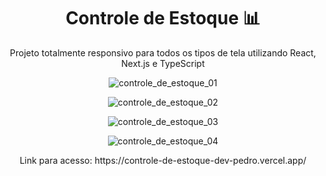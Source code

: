 <h1 align="center"> Controle de Estoque 📊 </h1>
<p align="center"> Projeto totalmente responsivo para todos os tipos de tela utilizando React, Next.js e TypeScript</p>

<div align="center">

![controle_de_estoque_01](https://github.com/user-attachments/assets/8869ceb9-e58f-4fb0-873d-55ce82d93920)

![controle_de_estoque_02](https://github.com/user-attachments/assets/e4e89b78-db5b-4fd6-be63-04854beee821)

![controle_de_estoque_03](https://github.com/user-attachments/assets/41b8447f-46df-4208-a12d-c2be76dce549)

![controle_de_estoque_04](https://github.com/user-attachments/assets/d141cd7f-ad62-4c57-a54e-bab8fae6bbfd)

</div>

<p align="center"> Link para acesso: https://controle-de-estoque-dev-pedro.vercel.app/</p>
